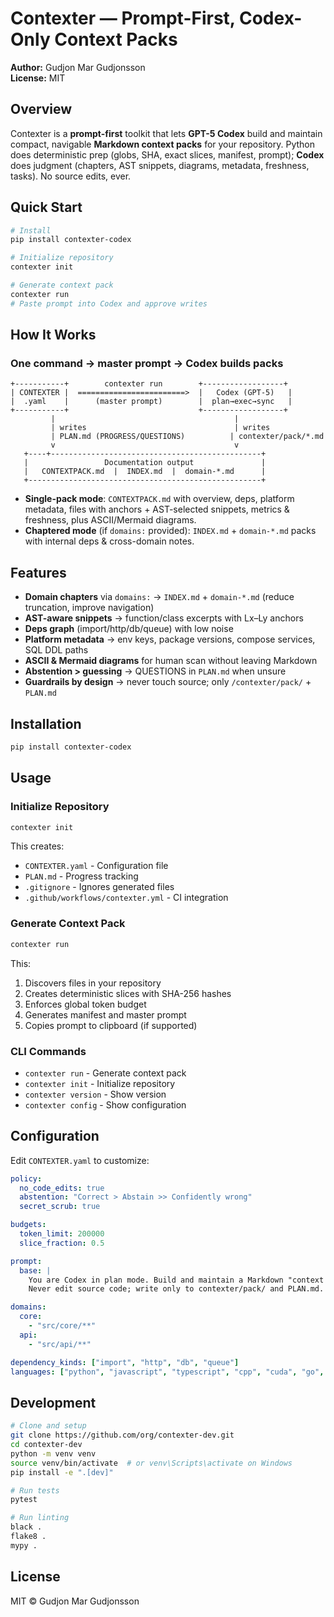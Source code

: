 # Contexter — Prompt-First, Codex-Only Context Packs

**Author:** Gudjon Mar Gudjonsson  
**License:** MIT

## Overview

Contexter is a **prompt-first** toolkit that lets **GPT-5 Codex** build and maintain compact, navigable **Markdown context packs** for your repository. Python does deterministic prep (globs, SHA, exact slices, manifest, prompt); **Codex** does judgment (chapters, AST snippets, diagrams, metadata, freshness, tasks). No source edits, ever.

## Quick Start

```bash
# Install
pip install contexter-codex

# Initialize repository
contexter init

# Generate context pack
contexter run
# Paste prompt into Codex and approve writes
```

## How It Works

### One command → master prompt → Codex builds packs

```
+-----------+        contexter run        +------------------+
| CONTEXTER |  ========================>  |   Codex (GPT-5)   |
|  .yaml    |      (master prompt)        |  plan→exec→sync   |
+-----------+                             +------------------+
         |                                        |
         | writes                                 | writes
         | PLAN.md (PROGRESS/QUESTIONS)          | contexter/pack/*.md
         v                                        v
   +----+-----------------------------------------------+
   |                 Documentation output               |
   |   CONTEXTPACK.md  |  INDEX.md  |  domain-*.md      |
   +----------------------------------------------------+
```

- **Single-pack mode**: `CONTEXTPACK.md` with overview, deps, platform metadata, files with anchors + AST-selected snippets, metrics & freshness, plus ASCII/Mermaid diagrams.
- **Chaptered mode** (if `domains:` provided): `INDEX.md` + `domain-*.md` packs with internal deps & cross-domain notes.

## Features

- **Domain chapters** via `domains:` → `INDEX.md` + `domain-*.md` (reduce truncation, improve navigation)
- **AST-aware snippets** → function/class excerpts with Lx–Ly anchors
- **Deps graph** (import/http/db/queue) with low noise
- **Platform metadata** → env keys, package versions, compose services, SQL DDL paths
- **ASCII & Mermaid diagrams** for human scan without leaving Markdown
- **Abstention > guessing** → QUESTIONS in `PLAN.md` when unsure
- **Guardrails by design** → never touch source; only `/contexter/pack/` + `PLAN.md`

## Installation

```bash
pip install contexter-codex
```

## Usage

### Initialize Repository

```bash
contexter init
```

This creates:
- `CONTEXTER.yaml` - Configuration file
- `PLAN.md` - Progress tracking
- `.gitignore` - Ignores generated files
- `.github/workflows/contexter.yml` - CI integration

### Generate Context Pack

```bash
contexter run
```

This:
1. Discovers files in your repository
2. Creates deterministic slices with SHA-256 hashes
3. Enforces global token budget
4. Generates manifest and master prompt
5. Copies prompt to clipboard (if supported)

### CLI Commands

- `contexter run` - Generate context pack
- `contexter init` - Initialize repository
- `contexter version` - Show version
- `contexter config` - Show configuration

## Configuration

Edit `CONTEXTER.yaml` to customize:

```yaml
policy:
  no_code_edits: true
  abstention: "Correct > Abstain >> Confidently wrong"
  secret_scrub: true

budgets:
  token_limit: 200000
  slice_fraction: 0.5

prompt:
  base: |
    You are Codex in plan mode. Build and maintain a Markdown "context pack" for this repository.
    Never edit source code; write only to contexter/pack/ and PLAN.md.

domains:
  core:
    - "src/core/**"
  api:
    - "src/api/**"

dependency_kinds: ["import", "http", "db", "queue"]
languages: ["python", "javascript", "typescript", "cpp", "cuda", "go", "java", "rust"]
```

## Development

```bash
# Clone and setup
git clone https://github.com/org/contexter-dev.git
cd contexter-dev
python -m venv venv
source venv/bin/activate  # or venv\Scripts\activate on Windows
pip install -e ".[dev]"

# Run tests
pytest

# Run linting
black .
flake8 .
mypy .
```

## License

MIT © Gudjon Mar Gudjonsson
